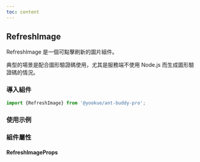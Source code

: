 ```yaml
---
toc: content
---
```


## RefreshImage

RefreshImage 是一個可點擊刷新的圖片組件。

典型的場景是配合圖形驗證碼使用，尤其是服務端不使用 Node.js 而生成圖形驗證碼的情況。

### 導入組件

```jsx | pure
import {RefreshImage} from '@yookue/ant-buddy-pro';
```

### 使用示例

<code src="./demo.zh-TW.tsx"></code>

### 組件屬性

#### RefreshImageProps

<API src="@/field/RefreshImage/index.tsx" hideTitle></API>
